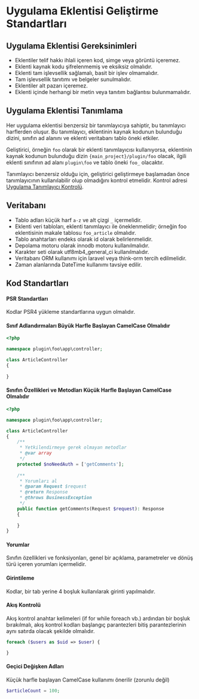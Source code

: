 # Uygulama Eklentisi Geliştirme Standartları

## Uygulama Eklentisi Gereksinimleri
* Eklentiler telif hakkı ihlali içeren kod, simge veya görüntü içeremez.
* Eklenti kaynak kodu şifrelenmemiş ve eksiksiz olmalıdır.
* Eklenti tam işlevsellik sağlamalı, basit bir işlev olmamalıdır.
* Tam işlevsellik tanıtımı ve belgeler sunulmalıdır.
* Eklentiler alt pazarı içeremez.
* Eklenti içinde herhangi bir metin veya tanıtım bağlantısı bulunmamalıdır.

## Uygulama Eklentisi Tanımlama
Her uygulama eklentisi benzersiz bir tanımlayıcıya sahiptir, bu tanımlayıcı harflerden oluşur. Bu tanımlayıcı, eklentinin kaynak kodunun bulunduğu dizini, sınıfın ad alanını ve eklenti veritabanı tablo öneki etkiler.

Geliştirici, örneğin `foo` olarak bir eklenti tanımlayıcısı kullanıyorsa, eklentinin kaynak kodunun bulunduğu dizin `{main_project}/plugin/foo` olacak, ilgili eklenti sınıfının ad alanı `plugin\foo` ve tablo öneki `foo_` olacaktır.

Tanımlayıcı benzersiz olduğu için, geliştirici geliştirmeye başlamadan önce tanımlayıcının kullanılabilir olup olmadığını kontrol etmelidir. Kontrol adresi [Uygulama Tanımlayıcı Kontrolü](https://www.workerman.net/app/check).

## Veritabanı
* Tablo adları küçük harf `a-z` ve alt çizgi `_` içermelidir.
* Eklenti veri tabloları, eklenti tanımlayıcı ile öneklenmelidir; örneğin foo eklentisinin makale tablosu `foo_article` olmalıdır.
* Tablo anahtarları endeks olarak id olarak belirlenmelidir.
* Depolama motoru olarak innodb motoru kullanılmalıdır.
* Karakter seti olarak utf8mb4_general_ci kullanılmalıdır.
* Veritabanı ORM kullanımı için laravel veya think-orm tercih edilmelidir.
* Zaman alanlarında DateTime kullanımı tavsiye edilir.

## Kod Standartları

#### PSR Standartları
Kodlar PSR4 yükleme standartlarına uygun olmalıdır.

#### Sınıf Adlandırmaları Büyük Harfle Başlayan CamelCase Olmalıdır
```php
<?php

namespace plugin\foo\app\controller;

class ArticleController
{
    
}
```

#### Sınıfın Özellikleri ve Metodları Küçük Harfle Başlayan CamelCase Olmalıdır
```php
<?php

namespace plugin\foo\app\controller;

class ArticleController
{
    /**
     * Yetkilendirmeye gerek olmayan metodlar
     * @var array
     */
    protected $noNeedAuth = ['getComments'];
    
    /**
     * Yorumları al
     * @param Request $request
     * @return Response
     * @throws BusinessException
     */
    public function getComments(Request $request): Response
    {
        
    }
}
```

#### Yorumlar
Sınıfın özellikleri ve fonksiyonları, genel bir açıklama, parametreler ve dönüş türü içeren yorumları içermelidir.

#### Girintileme
Kodlar, bir tab yerine 4 boşluk kullanılarak girinti yapılmalıdır.

#### Akış Kontrolü
Akış kontrol anahtar kelimeleri (if for while foreach vb.) ardından bir boşluk bırakılmalı, akış kontrol kodları başlangıç parantezleri bitiş parantezlerinin aynı satırda olacak şekilde olmalıdır.
```php
foreach ($users as $uid => $user) {

}
```

#### Geçici Değişken Adları
Küçük harfle başlayan CamelCase kullanımı önerilir (zorunlu değil)
```php
$articleCount = 100;
```
